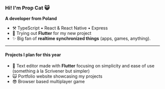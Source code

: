 ### Hi! I'm **Prop Cat** 😺
**A developer from Poland**

- ⚒️ TypeScript  •  React & React Native  •  Express
- 🌱 Trying out **Flutter** for my new project
- ✨ Big fan of **realtime synchronized things** (apps, games, anything).

---

#### Projects I plan for this year

- 📝 Text editor made with **Flutter** focusing on simplicity and ease of use (something à la Scrivener but simpler)
- 🙀 Portfolio website showcasing my projects
- 😎 Browser based multiplayer game
